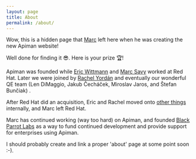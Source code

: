 ```yaml
---
layout: page
title: About
permalink: /about/
---
```


Wow, this is a hidden page that [Marc](https://www.github.com/msavy) left here when he was creating the new Apiman website! 

Well done for finding it 😎. Here is your prize 🏆!

Apiman was founded while [Eric Wittmann](https://github.com/EricWittmann) and [Marc Savy](https://www.github.com/msavy) worked at Red Hat. Later we were joined by [Rachel Yordán](https://github.com/kahboom) and eventually our wonderful QE team (Len DiMaggio, Jakub Čecháček, Miroslav Jaros, and Štefan Bunčiak) .

After Red Hat did an acquisition, Eric and Rachel moved onto [other things](https://www.github.com/apicurio) internally, and Marc left Red Hat.

Marc has continued working (way too hard) on Apiman, and founded [Black Parrot Labs](https://www.blackparrotlabs.io) as a way to fund continued development and provide support for enterprises using Apiman.   

I should probably create and link a proper 'about' page at some point soon :-). 
